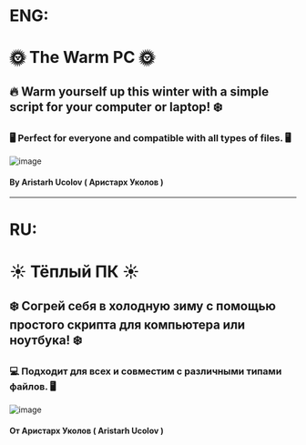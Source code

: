 # ENG:
# 🌞 The Warm PC 🌞
## 🔥 Warm yourself up this winter with a simple script for your computer or laptop! ❄️
### 🖥️ Perfect for everyone and compatible with all types of files. 🖥️

![image](https://github.com/user-attachments/assets/72baa13c-e53a-4566-9d87-1baea4442fe8)

#### By Aristarh Ucolov ( Аристарх Уколов )
---
# RU:
# ☀️ Тёплый ПК ☀️
## ❄️ Согрей себя в холодную зиму с помощью простого скрипта для компьютера или ноутбука! ❄️
### 💻 Подходит для всех и совместим с различными типами файлов. 🖥️

![image](https://github.com/user-attachments/assets/0b190f9b-6c83-4bad-818e-038841197590)

#### От Аристарх Уколов ( Aristarh Ucolov )
